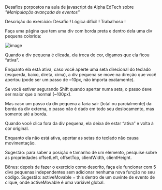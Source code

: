 Desafios porpostos na aula de javascript da Alpha EdTech sobre *"Manipulação avançada de eventos"*

Descrição do exercício:
Desafio ! Lógica difícil ! Trabalhoso !

Faça uma página que tem uma div com borda preta e dentro dela uma div pequena colorida:

![image](https://github.com/Raissa-Reis-Lopes/js-events-challenge/assets/105091977/3571ee13-db10-4522-953a-cc4c25d2f27d)
 

Quando a div pequena é clicada, ela troca de cor, digamos que ela ficou “ativa”.

Enquanto ela está ativa, caso você aperte uma seta direcional do teclado (esquerda, baixo, direta, cima), a div pequena se move na direção que você apertou (pode ser um passo de ~10px, não importa exatamente).

Se você estiver segurando Shift quando apertar numa seta, o passo deve ser maior que o normal (~100px).

Mas caso um passo da div pequena a faria sair (total ou parcialmente) da borda da div externa, o passo não é dado em todo seu deslocamento, mas somente até a borda.

Quando você clica fora da div pequena, ela deixa de estar “ativa” e volta à cor original.

Enquanto ela não está ativa, apertar as setas do teclado não causa movimentação.

Sugestão: para saber a posição e tamanho de um elemento, pesquise sobre as propriedades offsetLeft, offsetTop, clientWidth, clientHeight.

Bônus: depois de fazer o exercício como descrito, faça ele funcionar com 5 divs pequenas independentes sem adicionar nenhuma nova função no seu código. Sugestão: activeMovable = this dentro de um ouvinte de evento de clique, onde activeMovable é uma variável global.

